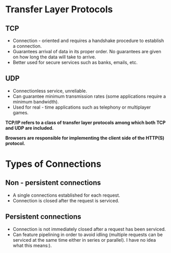 
# Transfer Layer Protocols 

## TCP 

- Connection - oriented and requires a handshake procedure to establish a connection. 
- Guarantees arrival of data in its proper order. No guarantees are given on how long the data will take to arrive. 
- Better used for secure services such as banks, emails, etc.

## UDP

- Connectionless service, unreliable. 
- Can guarantee minimum transmission rates (some applications require a minimum bandwidth). 
- Used for real - time applications such as telephony or multiplayer games. 

**TCP/IP refers to a class of transfer layer protocols among which both TCP and UDP are included.**

**Browsers are responsible for implementing the client side of the HTTP(S) protocol.**

# Types of Connections 

## Non - persistent connections 

- A single connections established for each request. 
- Connection is closed after the request is serviced. 

## Persistent connections 

- Connection is not immediately closed after a request has been serviced. 
- Can feature pipelining in order to avoid idling (multiple requests can be serviced at the same time either in series or parallel). I have no idea what this means:). 
